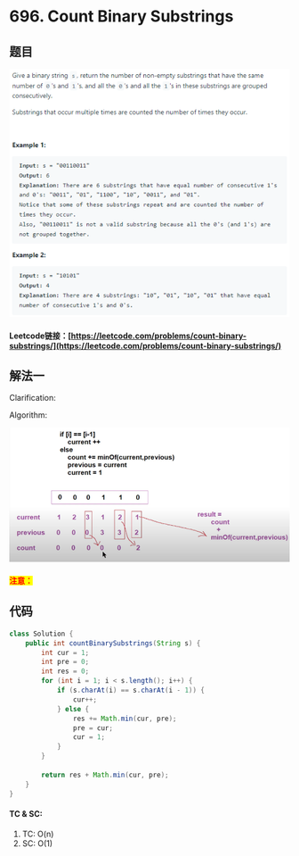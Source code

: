 # 696. Count Binary Substrings

## 题目

![](<../../.gitbook/assets/image (111).png>)

#### Leetcode链接：[https://leetcode.com/problems/count-binary-substrings/](https://leetcode.com/problems/count-binary-substrings/)

## 解法一

Clarification:&#x20;

Algorithm:&#x20;

![](<../../.gitbook/assets/image (29).png>)

#### <mark style="color:red;">注意：</mark>

## 代码

```java
class Solution {
    public int countBinarySubstrings(String s) {
        int cur = 1;
        int pre = 0;
        int res = 0;
        for (int i = 1; i < s.length(); i++) {
            if (s.charAt(i) == s.charAt(i - 1)) {
                cur++;
            } else {
                res += Math.min(cur, pre);
                pre = cur;
                cur = 1;
            }
        }
        
        return res + Math.min(cur, pre);
    }
}
```

#### TC & SC:&#x20;

1. TC: O(n)
2. SC: O(1)
